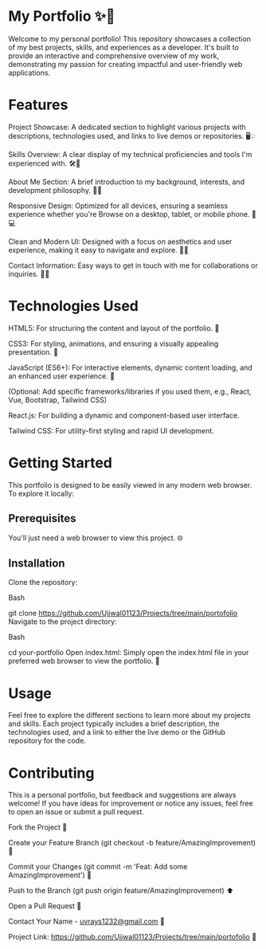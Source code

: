 # My Portfolio ✨🚀
Welcome to my personal portfolio! This repository showcases a collection of my best projects, skills, and experiences as a developer. It's built to provide an interactive and comprehensive overview of my work, demonstrating my passion for creating impactful and user-friendly web applications.

# Features
Project Showcase: A dedicated section to highlight various projects with descriptions, technologies used, and links to live demos or repositories. 🖥️💡

Skills Overview: A clear display of my technical proficiencies and tools I'm experienced with. 🛠️🧠

About Me Section: A brief introduction to my background, interests, and development philosophy. 👋📖

Responsive Design: Optimized for all devices, ensuring a seamless experience whether you're Browse on a desktop, tablet, or mobile phone. 📱💻

Clean and Modern UI: Designed with a focus on aesthetics and user experience, making it easy to navigate and explore. 🎨✨

Contact Information: Easy ways to get in touch with me for collaborations or inquiries. 📧🤝

# Technologies Used
HTML5: For structuring the content and layout of the portfolio. 📄

CSS3: For styling, animations, and ensuring a visually appealing presentation. 💅

JavaScript (ES6+): For interactive elements, dynamic content loading, and an enhanced user experience. 🚀

(Optional: Add specific frameworks/libraries if you used them, e.g., React, Vue, Bootstrap, Tailwind CSS)

React.js: For building a dynamic and component-based user interface.

Tailwind CSS: For utility-first styling and rapid UI development.

# Getting Started
This portfolio is designed to be easily viewed in any modern web browser. To explore it locally:

## Prerequisites
You'll just need a web browser to view this project. 🌐

## Installation
Clone the repository:

Bash

git clone https://github.com/Ujjwal01123/Projects/tree/main/portofolio
Navigate to the project directory:

Bash

cd your-portfolio
Open index.html: Simply open the index.html file in your preferred web browser to view the portfolio. 📂

# Usage
Feel free to explore the different sections to learn more about my projects and skills. Each project typically includes a brief description, the technologies used, and a link to either the live demo or the GitHub repository for the code.

# Contributing
This is a personal portfolio, but feedback and suggestions are always welcome! If you have ideas for improvement or notice any issues, feel free to open an issue or submit a pull request.

Fork the Project 🍴

Create your Feature Branch (git checkout -b feature/AmazingImprovement) 🌿

Commit your Changes (git commit -m 'Feat: Add some AmazingImprovement') 🚀

Push to the Branch (git push origin feature/AmazingImprovement) ⬆️

Open a Pull Request 🤝

Contact
Your Name - uvrays1232@gmail.com 📧

Project Link: https://github.com/Ujjwal01123/Projects/tree/main/portofolio 🔗
